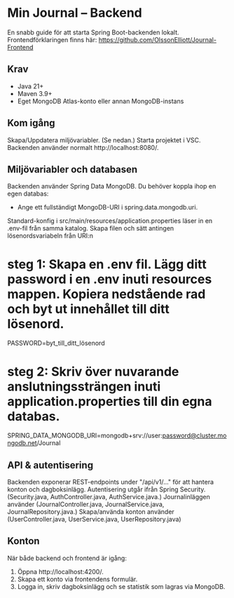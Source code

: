 # Min Journal – Backend

En snabb guide för att starta Spring Boot-backenden lokalt. Frontendförklaringen finns här: https://github.com/OlssonElliott/Journal-Frontend

## Krav

- Java 21+
- Maven 3.9+
- Eget MongoDB Atlas-konto eller annan MongoDB-instans

## Kom igång

Skapa/Uppdatera miljövariabler. (Se nedan.)
Starta projektet i VSC.
Backenden använder normalt http://localhost:8080/.

## Miljövariabler och databasen

Backenden använder Spring Data MongoDB. Du behöver koppla ihop en egen databas:

- Ange ett fullständigt MongoDB-URI i spring.data.mongodb.uri.

Standard-konfig i src/main/resources/application.properties läser in en .env-fil från samma katalog. Skapa filen och sätt antingen lösenordsvariabeln från URI:n 

# steg 1: Skapa en .env fil. Lägg ditt password i en .env inuti resources mappen. Kopiera nedstående rad och byt ut innehållet till ditt lösenord.

PASSWORD=byt_till_ditt_lösenord

# steg 2: Skriv över nuvarande anslutningssträngen inuti application.properties till din egna databas.

SPRING_DATA_MONGODB_URI=mongodb+srv://user:password@cluster.mongodb.net/Journal

## API & autentisering

Backenden exponerar REST-endpoints under "/api/v1/..." för att hantera konton och dagboksinlägg.
Autentisering utgår ifrån Spring Security. (Security.java, AuthController.java, AuthService.java.)
Journalinläggen använder (JournalController.java, JournalService.java, JournalRepository.java.)
Skapa/använda konton använder (UserController.java, UserService.java, UserRepository.java)

## Konton

När både backend och frontend är igång:

1. Öppna http://localhost:4200/.
2. Skapa ett konto via frontendens formulär.
3. Logga in, skriv dagboksinlägg och se statistik som lagras via MongoDB.
